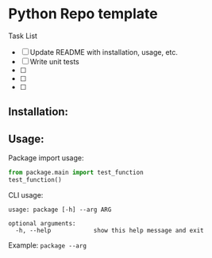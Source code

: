 # Python Repo template

Task List
- [ ] Update README with installation, usage, etc.
- [ ] Write unit tests
- [ ] 
- [ ] 
- [ ] 

## Installation:


## Usage:

Package import usage:
```python
from package.main import test_function
test_function()

```

CLI usage:
```
usage: package [-h] --arg ARG

optional arguments:
  -h, --help            show this help message and exit
```

Example: `package --arg`